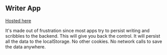 ## Writer App

[Hosted here](writer.rajatja.in)

It's made out of frustration since most apps try to persist writing and scribbles to the backend. This will give you back the control. It will persist all the data to the localStorage. No other cookies. No network calls to save the data anywhere.